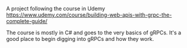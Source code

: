 A project following the course in Udemy 
https://www.udemy.com/course/building-web-apis-with-grpc-the-complete-guide/

The course is mostly in C# and goes to the very basics of gRPCs. It's a good place to begin digging into gRPCs and how they work. 
